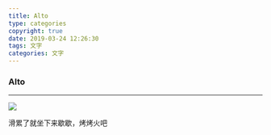 ```yaml
---
title: Alto
type: categories
copyright: true
date: 2019-03-24 12:26:30
tags: 文字
categories: 文字
---
```


### Alto

***

<!-- more -->

![](http://i350.photobucket.com/albums/q439/wood_/S90323-14275520_zpsoxj10t7r.jpg)

滑累了就坐下来歇歇，烤烤火吧

